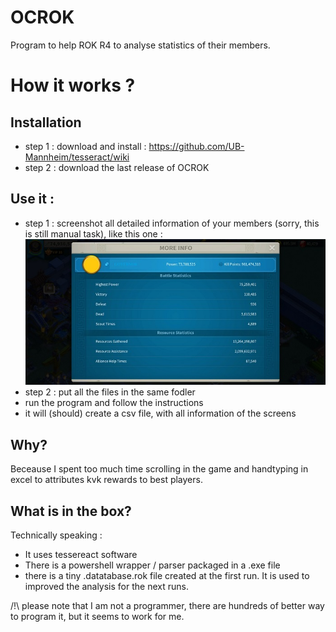 # OCROK
Program to help ROK R4 to analyse statistics of their members.

# How it works ?
## Installation
- step 1 : download and install : https://github.com/UB-Mannheim/tesseract/wiki
- step 2 : download the last release of OCROK

## Use it :
- step 1 : screenshot all detailed information of your members (sorry, this is still manual task), like this one :
![alt text](https://raw.githubusercontent.com/lysm-rok/OCROK/main/pictures/screen1.jpg)
- step 2 : put all the files in the same fodler
- run the program and follow the instructions
- it will (should) create a csv file, with all information of the screens

## Why?
Beceause I spent too much time scrolling in the game and handtyping in excel to attributes kvk rewards to best players. 

## What is in the box?
Technically speaking : 
- It uses tessereact software
- There is a powershell wrapper / parser packaged in a .exe file
- there is a tiny .datatabase.rok file created at the first run. It is used to improved the analysis for the next runs.

/!\ please note that I am not a programmer, there are hundreds of better way to program it, but it seems to work for me. 
